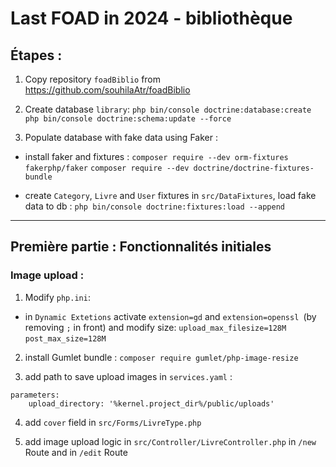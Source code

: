 # Last FOAD in 2024 - bibliothèque

## Étapes :

1. Copy repository `foadBiblio` from https://github.com/souhilaAtr/foadBiblio


2. Create database `library`:
`php bin/console doctrine:database:create`
`php bin/console doctrine:schema:update --force`


3. Populate database with fake data using Faker :

- install faker and fixtures :
``composer require --dev orm-fixtures fakerphp/faker``
``composer require --dev doctrine/doctrine-fixtures-bundle``

- create ``Category``, ``Livre`` and ``User`` fixtures in `src/DataFixtures`, load fake data to db :
``php bin/console doctrine:fixtures:load --append``


-----------
 ## Première partie : Fonctionnalités initiales

### Image upload :

1. Modify ``php.ini``: 

- in `Dynamic Extetions`  activate ``extension=gd`` and ``extension=openssl ``(by removing `;` in front)
and modify size:
``upload_max_filesize=128M``
``post_max_size=128M``

2. install Gumlet bundle :
 `composer require gumlet/php-image-resize`

3. add path to save upload images in `services.yaml` :
```
parameters:
    upload_directory: '%kernel.project_dir%/public/uploads'
```

4. add `cover` field in ``src/Forms/LivreType.php`` 

5. add image upload logic in ``src/Controller/LivreController.php`` in `/new` Route and in `/edit` Route